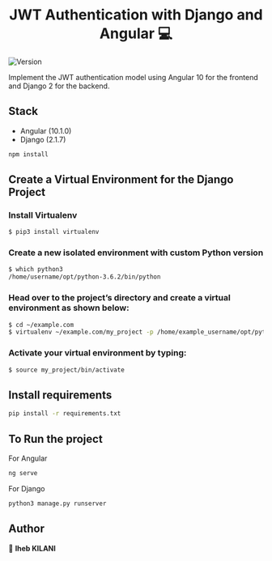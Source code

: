 <h1 align="center">JWT Authentication with Django and Angular 💻</h1>
<p>
  <img alt="Version" src="https://img.shields.io/badge/version-0.0.0-blue.svg?cacheSeconds=2592000" />
</p>

Implement the JWT authentication model using Angular 10 for the frontend and Django 2 for the backend.

## Stack
* Angular (10.1.0)
* Django (2.1.7)

```sh
npm install
```


## Create a Virtual Environment for the Django Project

###  Install Virtualenv
```sh
$ pip3 install virtualenv
```
### Create a new isolated environment with custom Python version

```sh
$ which python3
/home/username/opt/python-3.6.2/bin/python
```
### Head over to the project’s directory and create a virtual environment as shown below:
```sh
$ cd ~/example.com
$ virtualenv ~/example.com/my_project -p /home/example_username/opt/python-3.6.2/bin/python3
```
### Activate your virtual environment by typing:
```sh
$ source my_project/bin/activate
```

## Install requirements 

```sh
pip install -r requirements.txt
```


## To Run the project
For Angular 
```sh
ng serve
```
For Django

```sh
python3 manage.py runserver
```

## Author

👤 **Iheb KILANI**
